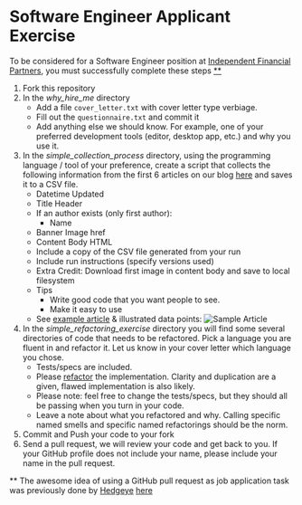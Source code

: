 # Software Engineer Applicant Exercise

To be considered for a Software Engineer position at [Independent Financial Partners](http://www.ifpartners.com), you must successfully complete these steps [**](#footnote)

1. Fork this repository
2. In the *why_hire_me* directory
    * Add a file `cover_letter.txt` with cover letter type verbiage.
    * Fill out the `questionnaire.txt` and commit it
    * Add anything else we should know.  For example, one of your preferred development tools (editor, desktop app, etc.) and why you use it.
3. In the *simple_collection_process* directory, using the programming language / tool of your preference, create a script that collects
the following information from the first 6 articles on our blog [here](http://ifpartners.com/cut-the-wire/) and saves it to a CSV file.
    * Datetime Updated
    * Title Header
    * If an author exists (only first author):
      * Name
    * Banner Image href
    * Content Body HTML
    * Include a copy of the CSV file generated from your run
    * Include run instructions (specify versions used)
    * Extra Credit: Download first image in content body and save to local filesystem
    * Tips
        * Write good code that you want people to see.
        * Make it easy to use
    * See [example article](http://ifpartners.com/not-using-facebook-ads-youre-lunatic/) & illustrated data points:
    ![Sample Article](images/collect_data_points.jpg)
4. In the *simple_refactoring_exercise* directory you will find some several directories of code that needs to be refactored. Pick a language you are fluent in and refactor it. Let us know in your cover letter which language you chose.
    * Tests/specs are included.
    * Please [refactor](http://www.refactoring.com) the implementation. Clarity and duplication are a given, flawed implementation is also likely.
    * Please note: feel free to change the tests/specs, but they should all be passing when you turn in your code.
    * Leave a note about what you refactored and why.  Calling specific named smells and specific named refactorings should be the norm.    
5. Commit and Push your code to your fork
6. Send a pull request, we will review your code and get back to you. If your GitHub profile does not include your name, please include your name in the pull request.



<a name="footnote"></a>** The awesome idea of using a GitHub pull request as
job application task was previously done by [Hedgeye](https://app.hedgeye.com/) [here](https://github.com/hedgeyedev/Data-Engineer-Applicant-Exercise)
